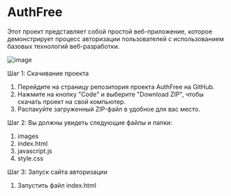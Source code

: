 # AuthFree
Этот проект представляет собой простой веб-приложение, которое демонстрирует процесс авторизации пользователей с использованием базовых технологий веб-разработки.

![image](https://github.com/user-attachments/assets/9bc5b22f-4dc2-4974-9365-cddf79c5c9fd)


Шаг 1: Скачивание проекта
1) Перейдите на страницу репозитория проекта AuthFree на GitHub.
2) Нажмите на кнопку "Code" и выберите "Download ZIP", чтобы скачать проект на свой компьютер.
3) Распакуйте загруженный ZIP-файл в удобное для вас место.

Шаг 2: Вы должны увидеть следующие файлы и папки:

1) images
2) index.html
3) javascript.js
4) style.css

Шаг 3: Запуск сайта авторизации

1) Запустить файл index.html
